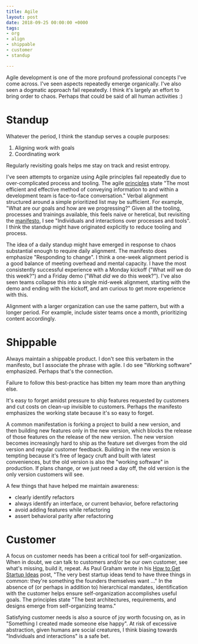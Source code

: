 ```yaml
---
title: Agile
layout: post
date: 2018-09-25 00:00:00 +0000
tags:
- org
- align
- shippable
- customer
- standup

---
```

Agile development is one of the more profound professional concepts I've come across. I've seen aspects repeatedly emerge organically. I've also seen a dogmatic approach fail repeatedly. I think it's largely an effort to bring order to chaos. Perhaps that could be said of all human activities :)

# Standup

Whatever the period, I think the standup serves a couple purposes:

1. Aligning work with goals
2. Coordinating work

Regularly revisiting goals helps me stay on track and resist entropy.

I've seen attempts to organize using Agile principles fail repeatedly due to over-complicated process and tooling. The agile [principles](http://agilemanifesto.org/principles.html) state "The most efficient and effective method of conveying information to and within a development team is face-to-face conversation." Verbal alignment structured around a simple prioritized list may be sufficient. For example, "What are our goals and how are we progressing?" Given all the tooling, processes and trainings available, this feels naive or heretical, but revisiting the [manifesto](http://agilemanifesto.org/), I see "Individuals and interactions over processes and tools". I think the standup might have originated explicitly to reduce tooling and process.

The idea of a daily standup might have emerged in response to chaos substantial enough to require daily alignment. The manifesto does emphasize "Responding to change". I think a one-week alignment period is a good balance of meeting overhead and mental capacity. I have the most consistently successful experience with a Monday kickoff ("What _will_ we do this week?") and a Friday demo ("What _did_ we do this week?"). I've also seen teams collapse this into a single mid-week alignment, starting with the demo and ending with the kickoff, and am curious to get more experience with this.

Alignment with a larger organization can use the same pattern, but with a longer period. For example, include sister teams once a month, prioritizing content accordingly.

# Shippable

Always maintain a shippable product. I don't see this verbatem in the manifesto, but I associate the phrase with agile. I do see "Working software" emphasized. Perhaps that's the connection.

Failure to follow this best-practice has bitten my team more than anything else.

It's easy to forget amidst pressure to ship features requested by customers and cut costs on clean-up invisible to customers. Perhaps the manifesto emphasizes the working state because it's so easy to forget.

A common manifestation is forking a project to build a new version, and then building new features only in the new version, which blocks the release of those features on the release of the new version. The new version becomes increasingly hard to ship as the feature set diverges from the old version and regular customer feedback. Building in the new version is tempting because it's free of legacy cruft and built with latest conveniences, but the old version is also the "working software" in production. If plans change, or we just need a day off, the old version is the only version customers will see.

A few things that have helped me maintain awareness:

* clearly identify refactors
* always identify an interface, or current behavior, before refactoring
* avoid adding features while refactoring
* assert behavioral parity after refactoring

# Customer

A focus on customer needs has been a critical tool for self-organization. When in doubt, we can talk to customers and/or be our own customer, see what's missing, build it, repeat. As Paul Graham wrote in his [How to Get Startup Ideas](http://paulgraham.com/startupideas.html) post, "The very best startup ideas tend to have three things in common: they're something the founders themselves want ..." In the absence of (or perhaps in addition to) hierarchical mandates, identification with the customer helps ensure self-organization accomplishes useful goals. The principles state "The best architectures, requirements, and designs emerge from self-organizing teams."

Satisfying customer needs is also a source of joy worth focusing on, as in "Something I created made someone else happy". At risk of excessive abstraction, given humans are social creatures, I think biasing towards "Individuals and interactions" is a safe bet.